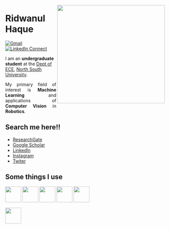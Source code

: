 <a target="_blank"><img height = "310" width="340" align="right" src="https://github.com/rhridwan/rhridwan/blob/main/images/A.gif"></a>


# Ridwanul Haque


[![Gmail](https://img.shields.io/badge/%20-Send%20Mail-black?color=14171A&labelColor=ef5350&logo=gmail&logoColor=ffffff)](mailto:ridwanul.haque@northsouth.edu)
[![LinkedIn Connect](https://img.shields.io/badge/%20-Connect-black?color=14171A&labelColor=212121&logo=linkedin&logoColor=ffffff)](https://www.linkedin.com/in/ridwanul-haque-b4729a169/)

<p1 align="justify">
I am an <b>undergraduate student</b> at the <a href="http://ece.northsouth.edu/" target="_blank">Dept of ECE</a>, <a href="http://www.northsouth.edu/">North South University</a>.
</p1>

<p align="justify">
My primary field of interest is <b>Machine Learning</b> and applications of <b>Computer Vision</b> in <b>Robotics</b>.

</p>


## Search me here!!
* [ResearchGate](https://www.researchgate.net/profile/Ridwanul_Haque)
* [Google Scholar](https://scholar.google.com/citations?hl=en&authuser=1&user=-RdiYlQAAAAJ)
* [LinkedIn](https://www.linkedin.com/in/ridwanul-haque-b4729a169/)
* [Instagram](https://www.instagram.com/xihridwan/)
* [Twiter](https://twitter.com/RHRidwan3)


## Some things I use 

<code><img height="50" src="https://www.vectorlogo.zone/logos/github/github-ar21.svg"></code>
<code><img height="50" src="https://www.vectorlogo.zone/logos/python/python-ar21.svg"></code>
<code><img height="50" src="https://www.vectorlogo.zone/logos/jupyter/jupyter-ar21.svg"></code>
<code><img height="50" src="https://www.vectorlogo.zone/logos/visualstudio_code/visualstudio_code-ar21.svg"></code>
<code><img height="50" src="https://www.vectorlogo.zone/logos/mysql/mysql-ar21.svg"></code>

<code><img height="50" src="https://www.vectorlogo.zone/util/convert_to_png.html?svg=/logos/linux/linux-ar21.svg"></code>
<!--<code><img height="50" src=""></code>
<code><img height="50" src=""></code>
<code><img height="50" src=""></code>
<code><img height="50" src=""></code>

---
[![Anurag's github stats](https://github-readme-stats.vercel.app/api?username=rhridwan)](https://github.com/anuraghazra/github-readme-stats)
![My Github stats](https://github-readme-stats.vercel.app/api?username=rhridwan&show_icons=true&hide_border=true)
![My top languages](https://github-readme-stats.vercel.app/api/top-langs/?username=rhridwan&layout=compact&hide_border=true)


<!--
**rhridwan/rhridwan** is a ✨ _special_ ✨ repository because its `README.md` (this file) appears on your GitHub profile.

Here are some ideas to get you started:

- 🔭 I’m currently working on ...
- 🌱 I’m currently learning ...
- 👯 I’m looking to collaborate on ...
- 🤔 I’m looking for help with ...
- 💬 Ask me about ...
- 📫 How to reach me: ...
- 😄 Pronouns: ...
- ⚡ Fun fact: ...
-->


